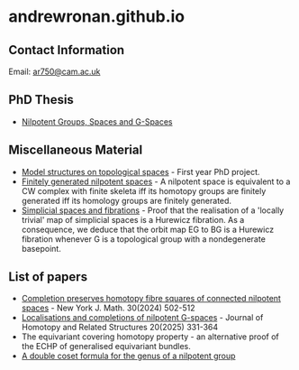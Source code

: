 # andrewronan.github.io

## Contact Information
Email: ar750@cam.ac.uk

## PhD Thesis
- [Nilpotent Groups, Spaces and G-Spaces](https://andrewronan.github.io/docs/Nilpotent%20Groups%2C%20Spaces%20and%20G-Spaces%202.pdf)

## Miscellaneous Material

- [Model structures on topological spaces](https://andrewronan.github.io/docs/model_structures_on_topological_spaces.pdf) - First year PhD project.
- [Finitely generated nilpotent spaces](https://andrewronan.github.io/docs/finitely_generated_nilpotent_spaces.pdf) - A nilpotent space is equivalent to a CW complex with finite skeleta iff its homotopy groups are finitely generated iff its homology groups are finitely generated.
- [Simplicial spaces and fibrations](https://andrewronan.github.io/docs/simplicial_spaces_and_fibrations.pdf) - Proof that the realisation of a 'locally trivial' map of simplicial spaces is a Hurewicz fibration. As a consequence, we deduce that the orbit map EG to BG is a Hurewicz fibration whenever G is a topological group with a nondegenerate basepoint.

## List of papers
- [Completion preserves homotopy fibre squares of connected nilpotent spaces](https://nyjm.albany.edu/j/2024/30-20p.pdf) - New York J. Math. 30(2024) 502-512
- [Localisations and completions of nilpotent G-spaces](https://link.springer.com/article/10.1007/s40062-025-00371-y) - Journal of Homotopy and Related Structures 20(2025) 331-364
- The equivariant covering homotopy property - an alternative proof of the ECHP of generalised equivariant bundles.
- [A double coset formula for the genus of a nilpotent group](https://andrewronan.github.io/docs/restricted_genus_new.pdf)
